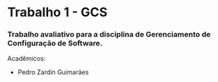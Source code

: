# Trabalho 1 - GCS
### Trabalho avaliativo para a disciplina de Gerenciamento de Configuração de Software.

Acadêmicos:

- Pedro Zardin Guimarães
